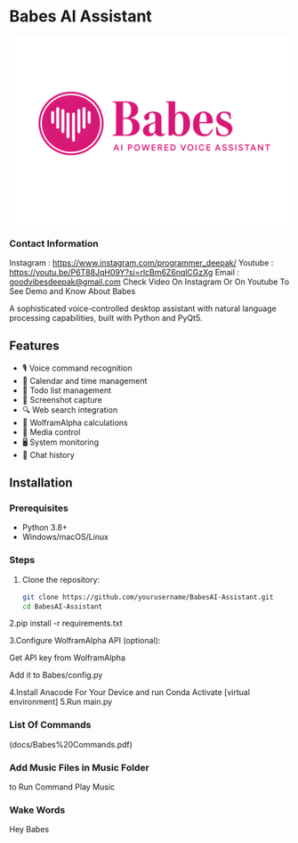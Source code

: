 # Babes AI Assistant

![Babes AI Logo](assets/main_logo.png)

### Contact Information 
Instagram : https://www.instagram.com/programmer_deepak/
Youtube : https://youtu.be/P6T88JqH09Y?si=rlcBm6Z6nqlCGzXg
Email : goodvibesdeepak@gmail.com
Check Video On Instagram Or On Youtube To See Demo and Know About Babes

A sophisticated voice-controlled desktop assistant with natural language processing capabilities, built with Python and PyQt5.

## Features

- 🎙️ Voice command recognition
- 📅 Calendar and time management
- 📝 Todo list management
- 📸 Screenshot capture
- 🔍 Web search integration
- 🧮 WolframAlpha calculations
- 🎵 Media control
- 🖥️ System monitoring
- 💬 Chat history

## Installation

### Prerequisites
- Python 3.8+
- Windows/macOS/Linux

### Steps
1. Clone the repository:
   ```bash
   git clone https://github.com/yourusername/BabesAI-Assistant.git
   cd BabesAI-Assistant

2.pip install -r requirements.txt

3.Configure WolframAlpha API (optional):

Get API key from WolframAlpha

Add it to Babes/config.py

4.Install Anacode For Your Device and run Conda Activate [virtual environment]
5.Run main.py 


### List Of Commands 
(docs/Babes%20Commands.pdf)

### Add Music Files in Music Folder 
to Run Command Play Music 

### Wake Words 
Hey Babes
